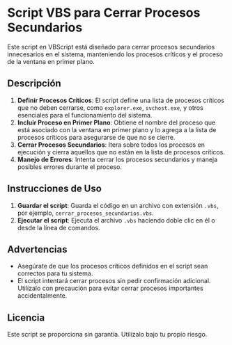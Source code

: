 # Script VBS para Cerrar Procesos Secundarios

Este script en VBScript está diseñado para cerrar procesos secundarios innecesarios en el sistema, manteniendo los procesos críticos y el proceso de la ventana en primer plano.

## Descripción

1. **Definir Procesos Críticos**: El script define una lista de procesos críticos que no deben cerrarse, como `explorer.exe`, `svchost.exe`, y otros esenciales para el funcionamiento del sistema.
2. **Incluir Proceso en Primer Plano**: Obtiene el nombre del proceso que está asociado con la ventana en primer plano y lo agrega a la lista de procesos críticos para asegurarse de que no se cierre.
3. **Cerrar Procesos Secundarios**: Itera sobre todos los procesos en ejecución y cierra aquellos que no están en la lista de procesos críticos.
4. **Manejo de Errores**: Intenta cerrar los procesos secundarios y maneja posibles errores durante el proceso.

## Instrucciones de Uso

1. **Guardar el script**: Guarda el código en un archivo con extensión `.vbs`, por ejemplo, `cerrar_procesos_secundarios.vbs`.
2. **Ejecutar el script**: Ejecuta el archivo `.vbs` haciendo doble clic en él o desde la línea de comandos.

## Advertencias

- Asegúrate de que los procesos críticos definidos en el script sean correctos para tu sistema.
- El script intentará cerrar procesos sin pedir confirmación adicional. Utilízalo con precaución para evitar cerrar procesos importantes accidentalmente.

## Licencia

Este script se proporciona sin garantía. Utilízalo bajo tu propio riesgo.
